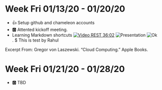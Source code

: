 # Week Fri 01/13/20 - 01/20/20

* :+1: Setup github and chameleon accounts
* :o2: Attented kickoff meeting.
* Learning Markdown shortcuts
[![Video](images/video.png) REST 36:02](https://youtu.be/xjFuA6q5N_U)
![Presentation](images/presentation.png)
![Ok](images/ok.png).
$ This is test by Rahul

Excerpt From: Gregor von Laszewski. “Cloud Computing.” Apple Books. 

# Week Fri 01/21/20 - 01/28/20

* :o2: TBD
